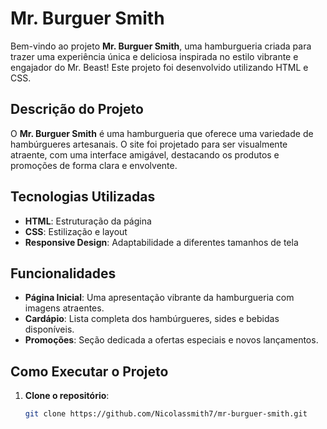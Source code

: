 # Mr. Burguer Smith

Bem-vindo ao projeto **Mr. Burguer Smith**, uma hamburgueria criada para trazer uma experiência única e deliciosa inspirada no estilo vibrante e engajador do Mr. Beast! Este projeto foi desenvolvido utilizando HTML e CSS.

## Descrição do Projeto

O **Mr. Burguer Smith** é uma hamburgueria que oferece uma variedade de hambúrgueres artesanais. O site foi projetado para ser visualmente atraente, com uma interface amigável, destacando os produtos e promoções de forma clara e envolvente.

## Tecnologias Utilizadas

- **HTML**: Estruturação da página
- **CSS**: Estilização e layout
- **Responsive Design**: Adaptabilidade a diferentes tamanhos de tela

## Funcionalidades

- **Página Inicial**: Uma apresentação vibrante da hamburgueria com imagens atraentes.
- **Cardápio**: Lista completa dos hambúrgueres, sides e bebidas disponíveis.
- **Promoções**: Seção dedicada a ofertas especiais e novos lançamentos.


## Como Executar o Projeto

1. **Clone o repositório**:
   ```bash
   git clone https://github.com/Nicolassmith7/mr-burguer-smith.git
